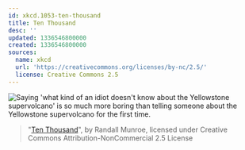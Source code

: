 ```yaml
---
id: xkcd.1053-ten-thousand
title: Ten Thousand
desc: ''
updated: 1336546800000
created: 1336546800000
sources:
  name: xkcd
  url: 'https://creativecommons.org/licenses/by-nc/2.5/'
  license: Creative Commons 2.5
---
```

![Saying 'what kind of an idiot doesn't know about the Yellowstone supervolcano' is so much more boring than telling someone about the Yellowstone supervolcano for the first time.](https://imgs.xkcd.com/comics/ten_thousand.png)
> "[Ten Thousand](https://xkcd.com/1053/)", by Randall Munroe, licensed under Creative Commons Attribution-NonCommercial 2.5 License
